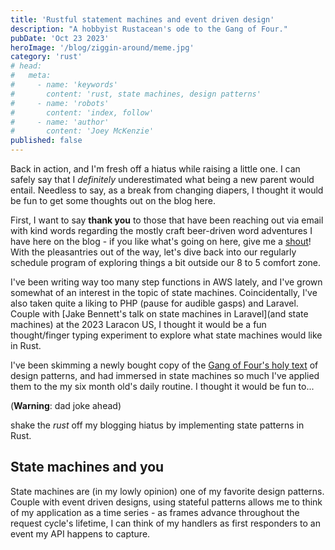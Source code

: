 ```yaml
---
title: 'Rustful statement machines and event driven design'
description: "A hobbyist Rustacean's ode to the Gang of Four."
pubDate: 'Oct 23 2023'
heroImage: '/blog/ziggin-around/meme.jpg'
category: 'rust'
# head:
#   meta:
#     - name: 'keywords'
#       content: 'rust, state machines, design patterns'
#     - name: 'robots'
#       content: 'index, follow'
#     - name: 'author'
#       content: 'Joey McKenzie'
published: false
---
```


Back in action, and I'm fresh off a hiatus while raising a little one. I can safely say that I _definitely_ underestimated
what being a new parent would entail. Needless to say, as a break from changing diapers, I thought it would be fun to get some
thoughts out on the blog here.

First, I want to say **thank you** to those that have been reaching out via email with kind words regarding the mostly craft beer-driven
word adventures I have here on the blog - if you like what's going on here, give me a [shout](mailto:joey.mckenzie27@gmail.com)!
With the pleasantries out of the way, let's dive back into our regularly schedule program of exploring things a bit outside our
8 to 5 comfort zone.

I've been writing way too many step functions in AWS lately, and I've grown somewhat of an interest in the topic of state machines.
Coincidentally, I've also taken quite a liking to PHP (pause for audible gasps) and Laravel. Couple with [Jake Bennett's talk on
state machines in Laravel](and state machines) at the 2023 Laracon US, I thought it would be a fun thought/finger typing experiment
to explore what state machines would like in Rust.

I've been skimming a newly bought copy of the [Gang of Four's holy text](https://en.wikipedia.org/wiki/Design_Patterns) of design patterns,
and had immersed in state machines so much I've applied them to the my six month old's daily routine. I thought it would be fun to...

(**Warning**: dad joke ahead)

shake the _rust_ off my blogging hiatus by implementing state patterns in Rust.

## State machines and you

State machines are (in my lowly opinion) one of my favorite design patterns. Couple with event driven designs, using stateful patterns
allows me to think of my application as a time series - as frames advance throughout the request cycle's lifetime, I can think of
my handlers as first responders to an event my API happens to capture.
